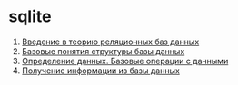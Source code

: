 # sqlite

1. [Введение в теорию реляционных баз данных](lesson-01)
2. [Базовые понятия структуры базы данных](lesson-02)
3. [Определение данных. Базовые операции с данными](lesson-03)
4. [Получение информации из базы данных](lesson-04)
